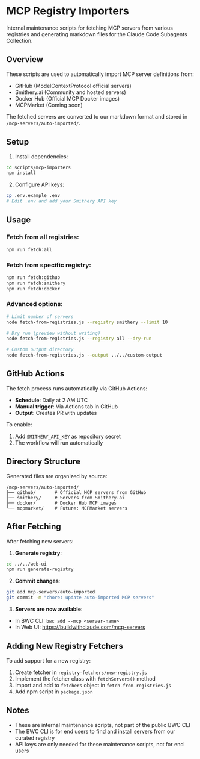 # MCP Registry Importers

Internal maintenance scripts for fetching MCP servers from various registries and generating markdown files for the Claude Code Subagents Collection.

## Overview

These scripts are used to automatically import MCP server definitions from:
- GitHub (ModelContextProtocol official servers)
- Smithery.ai (Community and hosted servers)
- Docker Hub (Official MCP Docker images)
- MCPMarket (Coming soon)

The fetched servers are converted to our markdown format and stored in `/mcp-servers/auto-imported/`.

## Setup

1. Install dependencies:
```bash
cd scripts/mcp-importers
npm install
```

2. Configure API keys:
```bash
cp .env.example .env
# Edit .env and add your Smithery API key
```

## Usage

### Fetch from all registries:
```bash
npm run fetch:all
```

### Fetch from specific registry:
```bash
npm run fetch:github
npm run fetch:smithery
npm run fetch:docker
```

### Advanced options:
```bash
# Limit number of servers
node fetch-from-registries.js --registry smithery --limit 10

# Dry run (preview without writing)
node fetch-from-registries.js --registry all --dry-run

# Custom output directory
node fetch-from-registries.js --output ../../custom-output
```

## GitHub Actions

The fetch process runs automatically via GitHub Actions:
- **Schedule**: Daily at 2 AM UTC
- **Manual trigger**: Via Actions tab in GitHub
- **Output**: Creates PR with updates

To enable:
1. Add `SMITHERY_API_KEY` as repository secret
2. The workflow will run automatically

## Directory Structure

Generated files are organized by source:
```
/mcp-servers/auto-imported/
├── github/       # Official MCP servers from GitHub
├── smithery/     # Servers from Smithery.ai
├── docker/       # Docker Hub MCP images
└── mcpmarket/    # Future: MCPMarket servers
```

## After Fetching

After fetching new servers:

1. **Generate registry**:
```bash
cd ../../web-ui
npm run generate-registry
```

2. **Commit changes**:
```bash
git add mcp-servers/auto-imported
git commit -m "chore: update auto-imported MCP servers"
```

3. **Servers are now available**:
- In BWC CLI: `bwc add --mcp <server-name>`
- In Web UI: https://buildwithclaude.com/mcp-servers

## Adding New Registry Fetchers

To add support for a new registry:

1. Create fetcher in `registry-fetchers/new-registry.js`
2. Implement the fetcher class with `fetchServers()` method
3. Import and add to `fetchers` object in `fetch-from-registries.js`
4. Add npm script in `package.json`

## Notes

- These are internal maintenance scripts, not part of the public BWC CLI
- The BWC CLI is for end users to find and install servers from our curated registry
- API keys are only needed for these maintenance scripts, not for end users